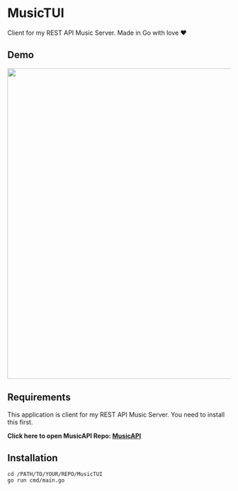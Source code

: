 # MusicTUI

Client for my REST API Music Server. Made in Go with love ❤️

## Demo
<p align="center">
<img src="https://user-images.githubusercontent.com/100575059/230747513-f9b2337b-1a98-474b-9efb-245cb05bb6a6.gif" width="700"/>
</p>

## Requirements
This application is client for my REST API Music Server. You need to install this first.

 **Click here to open MusicAPI Repo: [MusicAPI](https://github.com/Phaseant/MusicAPI)**

## Installation
```
cd /PATH/TO/YOUR/REPO/MusicTUI
go run cmd/main.go
```

